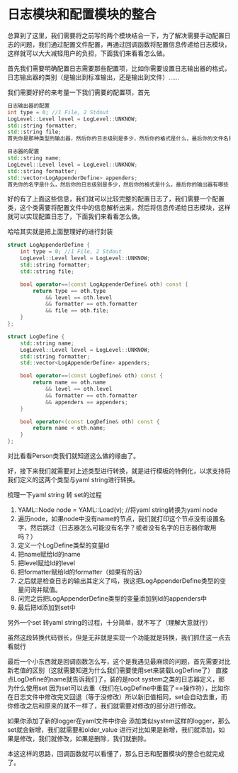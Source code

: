 # 日志模块和配置模块的整合
总算到了这里，我们需要将之前写的两个模块结合一下，为了解决需要手动配置日志的问题，我们通过配置文件配置，再通过回调函数将配置信息传递给日志模块，这样就可以大大减轻用户的负担，下面我们来看看怎么做。

首先我们需要明确配置日志需要那些配置项，比如你需要设置日志输出器的格式，日志输出器的类别（是输出到标准输出，还是输出到文件）......

我们需要好好的来考量一下我们需要的配置项，首先
```c++
日志输出器的配置
int type = 0; //1 File, 2 Stdout
LogLevel::Level level = LogLevel::UNKNOW;
std::string formatter;
std::string file;
首先你是那种类型的输出器，然后你的日志级别是多少，然后你的格式是什么，最后你的文件名是什么

日志器的配置
std::string name;
LogLevel::Level level = LogLevel::UNKNOW;
std::string formatter;
std::vector<LogAppenderDefine> appenders;
首先你的名字是什么，然后你的日志级别是多少，然后你的格式是什么，最后你的输出器有哪些
```

好的有了上面这些信息，我们就可以比较完整的配置日志了，我们需要一个配置类，这个类需要将配置文件中的信息解析出来，然后将信息传递给日志模块，这样就可以实现配置日志了，下面我们来看看怎么做。

哈哈其实就是把上面整理好的进行封装
```c++
struct LogAppenderDefine {
    int type = 0; //1 File, 2 Stdout
    LogLevel::Level level = LogLevel::UNKNOW;
    std::string formatter;
    std::string file;

    bool operator==(const LogAppenderDefine& oth) const {
        return type == oth.type
            && level == oth.level
            && formatter == oth.formatter
            && file == oth.file;
    }
};

struct LogDefine {
    std::string name;
    LogLevel::Level level = LogLevel::UNKNOW;
    std::string formatter;
    std::vector<LogAppenderDefine> appenders;

    bool operator==(const LogDefine& oth) const {
        return name == oth.name
            && level == oth.level
            && formatter == oth.formatter
            && appenders == appenders;
    }

    bool operator<(const LogDefine& oth) const {
        return name < oth.name;
    }
};
```
对比看看Person类我们就知道这么做的缘由了。

好，接下来我们就需要对上述类型进行转换，就是进行模板的特例化，以求支持将我们定义的这两个类型与yaml string进行转换。

梳理一下yaml string 转 set<LogDefine>的过程
1. YAML::Node node = YAML::Load(v); //将yaml string转换为yaml node
2. 遍历node，如果node中没有name的节点，我们就打印这个节点没有设置名字，然后跳过（日志器怎么可能没有名字？或者没有名字的日志器你敢用吗？）
3. 定义一个LogDefine类型的变量ld
4. 把name赋给ld的name
5. 把level赋给ld的level
6. 把formatter赋给ld的formatter（如果有的话）
7. 之后就是检查日志的输出其定义了吗，挨这把LogAppenderDefine类型的变量问询并赋值。
8. 问完之后把LogAppenderDefine类型的变量添加到ld的appenders中
9. 最后把ld添加到set<LogDefine>中

另外一个set<LogDefine> 转yaml string的过程，十分简单，就不写了（理解大意就行）

虽然这段转换代码很长，但是无非就是实现一个功能就是转换，我们抓住这一点去看就行

最后一个小东西就是回调函数怎么写，这个是我遇见最麻烦的问题，首先需要对比新老值的区别（这就需要知道为什么我们需要使用set来装载LogDefine了）
直接点LogDefine的name就告诉我们了，装的是root system之类的日志器定义，那为什么使用set 因为set可以去重（我们在LogDefine中重载了==操作符），比如你在日志文件中修改完又回退（等于没修改）所以新旧值相同，set会自动去重，而你修改之后和原来的就不一样了，我们就需要对修改的部分进行修改。

如果你添加了新的logger在yaml文件中你会 添加类似system这样的logger，那么set就会新增，我们就需要和older_value 进行对比如果是新增，我们就添加，如果是修改，我们就修改，如果是删除，我们就删除。

本这这样的思路，回调函数就可以看懂了，那么日志和配置模块的整合也就完成了。
